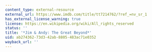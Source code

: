 ```yaml
---
content_type: external-resource
external_url: https://www.imdb.com/title/tt7214762/?ref_=nv_sr_1
has_external_license_warning: true
license: https://en.wikipedia.org/wiki/All_rights_reserved
status: ''
title: '*Jim & Andy: The Great Beyond*'
uid: ab274362-73d3-42ab-8805-483ac71e0352
wayback_url: ''
---
```

